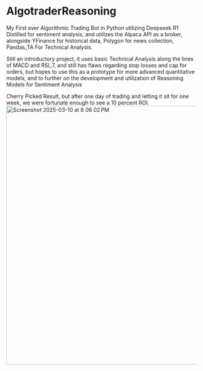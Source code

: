 # AlgotraderReasoning
My First ever Algorithmic Trading Bot in Python utilizing Deepseek R1 Distilled for sentiment analysis, and utilizes the Alpaca API as a broker, alongside YFinance for historical data, Polygon for news collection, Pandas_TA For Technical Analysis.

Still an introductory project, it uses basic Technical Analysis along the lines of MACD and RSI_7, and still has flaws regarding stop losses and cap for orders, but hopes to use this as a prototype for more advanced quantitative models, and to further on the development and utilization of Reasoning Models for Sentiment Analysis

Cherry Picked Result, but after one day of trading and letting it sit for one week, we were fortunate enough to see a 10 percent ROI.
<img width="685" alt="Screenshot 2025-03-10 at 8 06 02 PM" src="https://github.com/user-attachments/assets/c6c6f036-0fb4-4e74-8a56-c999a61f4e1e" />

